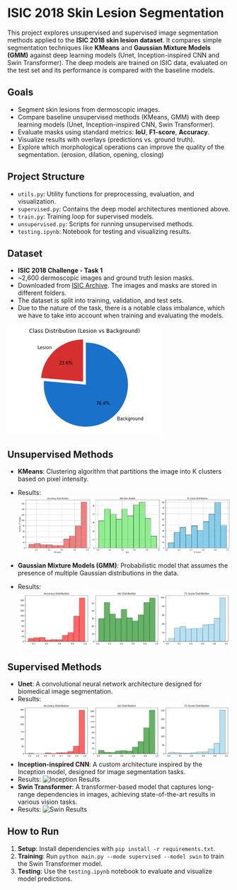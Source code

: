 # ISIC 2018 Skin Lesion Segmentation
This project explores unsupervised and supervised image segmentation methods applied to the **ISIC 2018 skin lesion dataset**. It compares simple segmentation techniques like **KMeans** and **Gaussian Mixture Models (GMM)** against deep learning models (Unet, Inception-inspired CNN and Swin Transformer). The deep models are trained on ISIC data, evaluated on the test set and its performance is compared with the baseline models. 

## Goals
- Segment skin lesions from dermoscopic images.
- Compare baseline unsupervised methods (KMeans, GMM) with deep learning models (Unet, Inception-inspired CNN, Swin Transformer).
- Evaluate masks using standard metrics: **IoU**, **F1-score**, **Accuracy**.
- Visualize results with overlays (predictions vs. ground truth).
- Explore which morphological operations can improve the quality of the segmentation.
    (erosion, dilation, opening, closing)

## Project Structure
- `utils.py`: Utility functions for preprocessing, evaluation, and visualization.
- `supervised.py`: Contains the deep model architectures mentioned above.
- `train.py`: Training loop for supervised models.
- `unsupervised.py`: Scripts for running unsupervised methods.
- `testing.ipynb`: Notebook for testing and visualizing results.

## Dataset
- **ISIC 2018 Challenge - Task 1**
- ~2,600 dermoscopic images and ground truth lesion masks.
- Downloaded from [ISIC Archive](https://challenge.isic-archive.com/data/#2018).
The images and masks are stored in different folders.
- The dataset is split into training, validation, and test sets.
- Due to the nature of the task, there is a notable class imbalance, which we have to take into account when training and evaluating the models.

![Class Distribution](results/class_distribution.png)

## Unsupervised Methods
- **KMeans**: Clustering algorithm that partitions the image into K clusters based on pixel intensity.
- Results: 
![KMeans Results](results/kmeans_distribution.png)

- **Gaussian Mixture Models (GMM)**: Probabilistic model that assumes the presence of multiple Gaussian distributions in the data.
- Results: 
![GMM Results](results/gmm_distribution.png)

## Supervised Methods
- **Unet**: A convolutional neural network architecture designed for biomedical image segmentation.
- Results:
![Unet Results](results/unet_distribution.png)
- **Inception-inspired CNN**: A custom architecture inspired by the Inception model, designed for image segmentation tasks. 
- Results:
![Inception Results](results/inception_distribution.png)
- **Swin Transformer**: A transformer-based model that captures long-range dependencies in images, achieving state-of-the-art results in various vision tasks.
- Results: 
![Swin Results](results/swin_distribution.png)

## How to Run
1. **Setup**: Install dependencies with `pip install -r requirements.txt`.
2. **Training**: Run `python main.py --mode supervised --model swin` to train the Swin Transformer model.
3. **Testing**: Use the `testing.ipynb` notebook to evaluate and visualize model predictions.